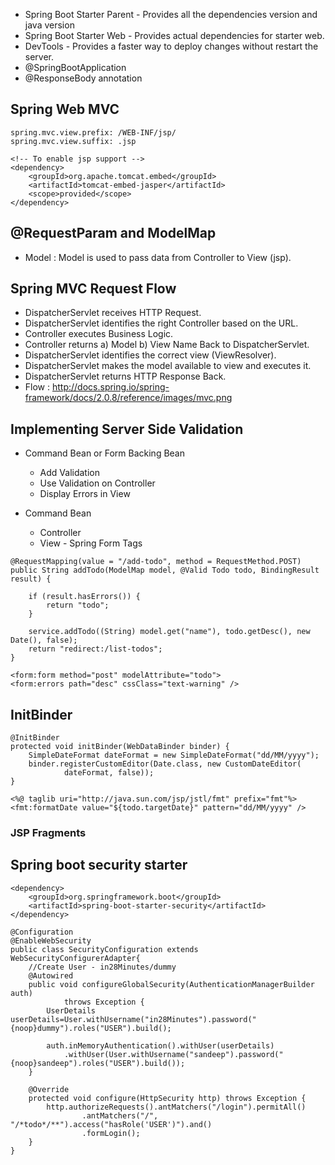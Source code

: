 - Spring Boot Starter Parent - Provides all the dependencies version and java version
- Spring Boot Starter Web - Provides actual dependencies for starter web.
- DevTools - Provides a faster way to deploy changes without restart the server.
- @SpringBootApplication
- @ResponseBody annotation

## Spring Web MVC
```
spring.mvc.view.prefix: /WEB-INF/jsp/
spring.mvc.view.suffix: .jsp
```

```
<!-- To enable jsp support -->
<dependency>
	<groupId>org.apache.tomcat.embed</groupId>
	<artifactId>tomcat-embed-jasper</artifactId>
	<scope>provided</scope>
</dependency>
```

## @RequestParam and ModelMap
- Model : Model is used to pass data from Controller to View (jsp).

## Spring MVC Request Flow
- DispatcherServlet receives HTTP Request.
- DispatcherServlet identifies the right Controller based on the URL.
- Controller executes Business Logic.
- Controller returns a) Model b) View Name Back to DispatcherServlet.
- DispatcherServlet identifies the correct view (ViewResolver).
- DispatcherServlet makes the model available to view and executes it.
- DispatcherServlet returns HTTP Response Back.
- Flow : http://docs.spring.io/spring-framework/docs/2.0.8/reference/images/mvc.png

## Implementing Server Side Validation
- Command Bean or Form Backing Bean
    * Add Validation
    * Use Validation on Controller
    * Display Errors in View

- Command Bean
    * Controller
    * View - Spring Form Tags

```
@RequestMapping(value = "/add-todo", method = RequestMethod.POST)
public String addTodo(ModelMap model, @Valid Todo todo, BindingResult result) {

	if (result.hasErrors()) {
		return "todo";
	}

	service.addTodo((String) model.get("name"), todo.getDesc(), new Date(), false);
	return "redirect:/list-todos";
}
```

```
<form:form method="post" modelAttribute="todo">
<form:errors path="desc" cssClass="text-warning" />
```

## InitBinder
```
@InitBinder
protected void initBinder(WebDataBinder binder) {
	SimpleDateFormat dateFormat = new SimpleDateFormat("dd/MM/yyyy");
	binder.registerCustomEditor(Date.class, new CustomDateEditor(
			dateFormat, false));
}
```

```
<%@ taglib uri="http://java.sun.com/jsp/jstl/fmt" prefix="fmt"%>
<fmt:formatDate value="${todo.targetDate}" pattern="dd/MM/yyyy" />
```

### JSP Fragments


## Spring boot security starter

```
<dependency>
    <groupId>org.springframework.boot</groupId>
    <artifactId>spring-boot-starter-security</artifactId>
</dependency>
```

```
@Configuration
@EnableWebSecurity
public class SecurityConfiguration extends WebSecurityConfigurerAdapter{
	//Create User - in28Minutes/dummy
	@Autowired
    public void configureGlobalSecurity(AuthenticationManagerBuilder auth)
            throws Exception {
		UserDetails userDetails=User.withUsername("in28Minutes").password("{noop}dummy").roles("USER").build();

        auth.inMemoryAuthentication().withUser(userDetails)
        	.withUser(User.withUsername("sandeep").password("{noop}sandeep").roles("USER").build());
    }
	
	@Override
    protected void configure(HttpSecurity http) throws Exception {
        http.authorizeRequests().antMatchers("/login").permitAll()
                .antMatchers("/", "/*todo*/**").access("hasRole('USER')").and()
                .formLogin();
    }
}
```
